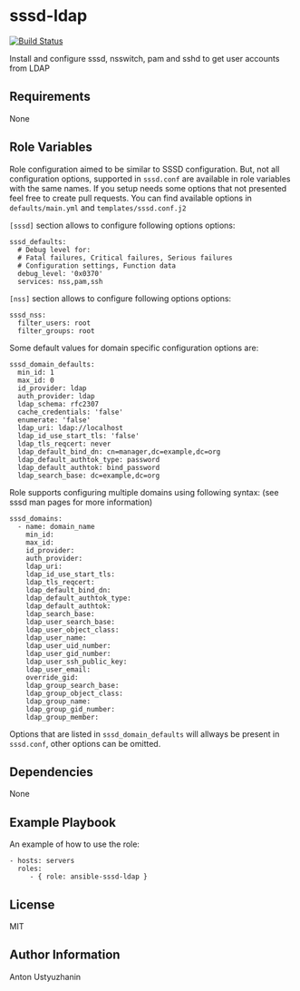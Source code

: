 sssd-ldap
=========

[![Build Status](https://travis-ci.org/hellofresh/ansible-sssd-ldap.svg?branch=master)](https://travis-ci.org/hellofresh/ansible-sssd-ldap)

Install and configure sssd, nsswitch, pam and sshd to get user accounts from LDAP

Requirements
------------

None

Role Variables
--------------

Role configuration aimed to be similar to SSSD configuration. But, not all configuration options,
supported in `sssd.conf` are available in role variables with the same names. If you setup needs some options that not presented
feel free to create pull requests. You can find available options in `defaults/main.yml` and `templates/sssd.conf.j2`

`[sssd]` section allows to configure following options options:

    sssd_defaults:
      # Debug level for:
      # Fatal failures, Critical failures, Serious failures
      # Configuration settings, Function data
      debug_level: '0x0370'
      services: nss,pam,ssh

`[nss]` section allows to configure following options options:

    sssd_nss:
      filter_users: root
      filter_groups: root

Some default values for domain specific configuration options are:

    sssd_domain_defaults:
      min_id: 1
      max_id: 0
      id_provider: ldap
      auth_provider: ldap
      ldap_schema: rfc2307
      cache_credentials: 'false'
      enumerate: 'false'
      ldap_uri: ldap://localhost
      ldap_id_use_start_tls: 'false'
      ldap_tls_reqcert: never
      ldap_default_bind_dn: cn=manager,dc=example,dc=org
      ldap_default_authtok_type: password
      ldap_default_authtok: bind_password
      ldap_search_base: dc=example,dc=org

Role supports configuring multiple domains using following syntax:
(see sssd man pages for more information)

    sssd_domains:
      - name: domain_name
        min_id:
        max_id:
        id_provider:
        auth_provider:
        ldap_uri:
        ldap_id_use_start_tls:
        ldap_tls_reqcert:
        ldap_default_bind_dn:
        ldap_default_authtok_type:
        ldap_default_authtok:
        ldap_search_base:
        ldap_user_search_base:
        ldap_user_object_class:
        ldap_user_name:
        ldap_user_uid_number:
        ldap_user_gid_number:
        ldap_user_ssh_public_key:
        ldap_user_email:
        override_gid:
        ldap_group_search_base:
        ldap_group_object_class:
        ldap_group_name:
        ldap_group_gid_number:
        ldap_group_member:

Options that are listed in `sssd_domain_defaults` will allways be present in `sssd.conf`,
other options can be omitted.

Dependencies
------------

None

Example Playbook
----------------

An example of how to use the role:

    - hosts: servers
      roles:
         - { role: ansible-sssd-ldap }

License
-------

MIT

Author Information
------------------

Anton Ustyuzhanin
